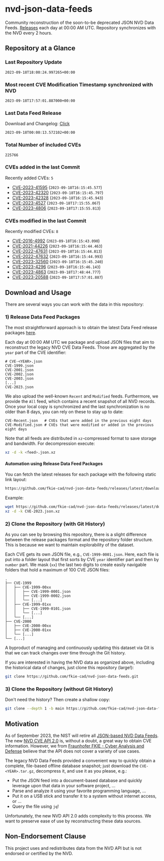 # nvd-json-data-feeds

Community reconstruction of the soon-to-be deprecated JSON NVD Data Feeds. 
[Releases](https://github.com/fkie-cad/nvd-json-data-feeds/releases/latest) each day at 00:00 AM UTC.
Repository synchronizes with the NVD every 2 hours.

## Repository at a Glance

### Last Repository Update

```plain
2023-09-18T18:00:24.997265+00:00
```

### Most recent CVE Modification Timestamp synchronized with NVD

```plain
2023-09-18T17:57:01.887000+00:00
```

### Last Data Feed Release

Download and Changelog: [Click](https://github.com/fkie-cad/nvd-json-data-feeds/releases/latest)

```plain
2023-09-18T00:00:13.572102+00:00
```

### Total Number of included CVEs

```plain
225766
```

### CVEs added in the last Commit

Recently added CVEs: `5`

* [CVE-2023-41595](CVE-2023/CVE-2023-415xx/CVE-2023-41595.json) (`2023-09-18T16:15:45.577`)
* [CVE-2023-42320](CVE-2023/CVE-2023-423xx/CVE-2023-42320.json) (`2023-09-18T16:15:45.797`)
* [CVE-2023-42328](CVE-2023/CVE-2023-423xx/CVE-2023-42328.json) (`2023-09-18T16:15:45.943`)
* [CVE-2023-4527](CVE-2023/CVE-2023-45xx/CVE-2023-4527.json) (`2023-09-18T17:15:55.067`)
* [CVE-2023-4806](CVE-2023/CVE-2023-48xx/CVE-2023-4806.json) (`2023-09-18T17:15:55.813`)


### CVEs modified in the last Commit

Recently modified CVEs: `8`

* [CVE-2016-4992](CVE-2016/CVE-2016-49xx/CVE-2016-4992.json) (`2023-09-18T16:15:43.090`)
* [CVE-2021-44226](CVE-2021/CVE-2021-442xx/CVE-2021-44226.json) (`2023-09-18T16:15:44.463`)
* [CVE-2022-47631](CVE-2022/CVE-2022-476xx/CVE-2022-47631.json) (`2023-09-18T16:15:44.813`)
* [CVE-2022-47632](CVE-2022/CVE-2022-476xx/CVE-2022-47632.json) (`2023-09-18T16:15:44.993`)
* [CVE-2023-32560](CVE-2023/CVE-2023-325xx/CVE-2023-32560.json) (`2023-09-18T16:15:45.240`)
* [CVE-2023-4296](CVE-2023/CVE-2023-42xx/CVE-2023-4296.json) (`2023-09-18T16:15:46.143`)
* [CVE-2023-4863](CVE-2023/CVE-2023-48xx/CVE-2023-4863.json) (`2023-09-18T17:48:44.777`)
* [CVE-2023-20588](CVE-2023/CVE-2023-205xx/CVE-2023-20588.json) (`2023-09-18T17:57:01.887`)


## Download and Usage

There are several ways you can work with the data in this repository:

### 1) Release Data Feed Packages

The most straightforward approach is to obtain the latest Data Feed release packages [here](https://github.com/fkie-cad/nvd-json-data-feeds/releases/latest).

Each day at 00:00 AM UTC we package and upload JSON files that aim to reconstruct the legacy NVD CVE Data Feeds.
Those are aggregated by the `year` part of the CVE identifier:

```
# CVE-<YEAR>.json
CVE-1999.json
CVE-2001.json
CVE-2002.json
CVE-2003.json
[...]
CVE-2023.json
```

We also upload the well-known `Recent` and `Modified` feeds.
Furthermore, we provide the `All` feed, which contains a recent snapshot of all NVD records.
Once your local copy is synchronized and the last synchronization is no older than 8 days, you can rely on these to stay up to date:

```plain
CVE-Recent.json   # CVEs that were added in the previous eight days
CVE-Modified.json # CVEs that were modified or added in the previous eight days
```

Note that all feeds are distributed in `xz`-compressed format to save storage and bandwidth.
For decompression execute:

```sh
xz -d -k <feed>.json.xz
```


#### Automation using Release Data Feed Packages

You can fetch the latest releases for each package with the following static link layout:

```sh
https://github.com/fkie-cad/nvd-json-data-feeds/releases/latest/download/CVE-<YEAR>.json.xz
```

Example:

```sh
wget https://github.com/fkie-cad/nvd-json-data-feeds/releases/latest/download/CVE-2023.json.xz
xz -d -k CVE-2023.json.xz
```

### 2) Clone the Repository (with Git History)

As you can see by browsing this repository, there is a slight difference between the release packages format and the repository folder structure.
This is because we want to maintain explorability of the dataset.

Each CVE gets its own JSON file, e.g., `CVE-1999-0001.json`.
Here, each file is put into a folder layout that first sorts by CVE `year` identifier part and then by `number` part.
We mask (`xx`) the last two digits to create easily navigable folders that hold a maximum of 100 CVE JSON files:

```plain
.
├── CVE-1999
│   ├── CVE-1999-00xx
│   │   ├── CVE-1999-0001.json
│   │   ├── CVE-1999-0002.json
│   │   └── [...]
│   ├── CVE-1999-01xx
│   │   ├── CVE-1999-0101.json
│   │   └── [...]
│   └── [...]
├── CVE-2000
│   ├── CVE-2000-00xx
│   ├── CVE-2000-01xx
│   └── [...]
└── [...]
```

A byproduct of managing and continuously updating this dataset via Git is that we can track changes over time through the Git history.

If you are interested in having the NVD data as organized above, including the historical data of changes, just clone this repository (large!):

```sh
git clone https://github.com/fkie-cad/nvd-json-data-feeds.git
```

### 3) Clone the Repository (without Git History)

Don't need the history? Then create a shallow copy:

```sh
git clone --depth 1 -b main https://github.com/fkie-cad/nvd-json-data-feeds.git
```

## Motivation

As of September 2023, the NIST will retire all [JSON-based NVD Data Feeds](https://nvd.nist.gov/vuln/data-feeds#divRetirementBanner-1).
The new [NVD CVE API 2.0](https://nvd.nist.gov/developers/vulnerabilities) is, without a doubt, a great way to obtain CVE information.
However, we from [Fraunhofer FKIE - Cyber Analysis and Defense](https://www.fkie.fraunhofer.de/en/departments/cad.html) believe that the API does not cover a variety of use cases.

The legacy NVD Data Feeds provided a convenient way to quickly obtain a complete, file-based offline database snapshot; just download the `CVE-<YEAR>.tar.gz`, decompress it, and use it as you please, e.g.:

* Put the JSON feed into a document-based database and quickly leverage upon that data in your software project, ...
* Parse and analyze it using your favorite programming language, ...
* Put it on a USB stick and transfer it to a system without internet access, or ...
* Query the file using `jq`!

Unfortunately, the new NVD API 2.0 adds complexity to this process.
We want to preserve ease of use by reconstructing these data sources.

## Non-Endorsement Clause

This project uses and redistributes data from the NVD API but is not endorsed or certified by the NVD.